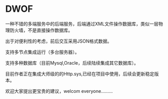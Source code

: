 # DWOF


一种不错的多端服务中的后端服务，后端通过XML文件操作数据库，类似一层物理防火墙，不是直接操作数据库。



出于对便利性的考虑，前后交互采用JSON格式数据。


支持多节点集成运行（多台服务器）。


支持多种数据库（目前Mysql,Oracle，后续陆续集成其它数据库）。


目前作者正在集成大师级的的Http.sys,已经在项目中使用，后续会更新稳定版本。


欢迎大家提出更宝贵的建议，welcom everyone.........
